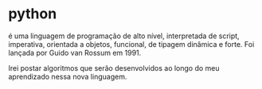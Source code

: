 # python 


é uma linguagem de programação de alto nível, interpretada de script, imperativa, orientada a objetos, funcional, de tipagem dinâmica e forte. Foi lançada por Guido van Rossum em 1991.

Irei postar algoritmos que serão desenvolvidos ao longo do meu aprendizado nessa nova linguagem. 
